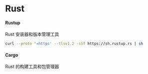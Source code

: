 # Rust


#### Rustup
Rust 安装器和版本管理工具

```bash
curl --proto '=https' --tlsv1.2 -sSf https://sh.rustup.rs | sh
```


#### Cargo
Rust 的构建工具和包管理器